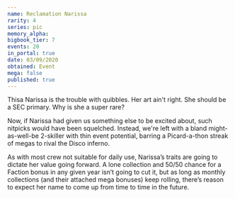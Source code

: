 ```yaml
---
name: Reclamation Narissa
rarity: 4
series: pic
memory_alpha:
bigbook_tier: 7
events: 20
in_portal: true
date: 03/09/2020
obtained: Event
mega: false
published: true
---
```


Thisa Narissa is the trouble with quibbles. Her art ain't right. She should be a SEC primary. Why is she a super rare?

Now, if Narissa had given us something else to be excited about, such nitpicks would have been squelched. Instead, we're left with a bland might-as-well-be 2-skiller with thin event potential, barring a Picard-a-thon streak of megas to rival the Disco inferno.

As with most crew not suitable for daily use, Narissa’s traits are going to dictate her value going forward. A lone collection and 50/50 chance for a Faction bonus in any given year isn’t going to cut it, but as long as monthly collections (and their attached mega bonuses) keep rolling, there’s reason to expect her name to come up from time to time in the future.
